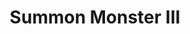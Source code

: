 ---
title: "Summon Monster III"

spell:
  schools:
    - name:        "Conjuration"
      subschools:  ["Summoning"]
      descriptors: ["see text for summon monster I"]
  classes:
    - name: "Bard"
      abbr: "Brd"
      level: 3
    - name: "Cleric"
      abbr: "Clr"
      level: 3
    - name: "Sorcerer/Wizard"
      abbr: "Sor/Wiz"
      level: 3
  effect:             "One or more summoned creatures, no two of which can be more than 30 ft. apart"
  description:        |
    This spell functions like summon monster I, except that you can summon one creature from the 3rd-level list, {% die_roll 1 3 0 %} creatures of the same kind from the 2nd-level list, or {% die_roll 1 4 1 %} creatures of the same kind from the 1st-level list.

    |---
    | Monster | Alignment
    |-|-
    | Celestial black bear | LG
    | Celestial bison | NG
    | Celestial dire badger | CG
    | Celestial hippogriff | CG
    | Elemental, Small (any) | N
    | Fiendish ape | LE
    | Fiendish dire weasel | LE
    | Hell hound | LE
    | Fiendish snake, constrictor | LE
    | Fiendish boar | NE
    | Fiendish dire bat | NE
    | Fiendish monstrous centipede, Huge | NE
    | Fiendish crocodile | CE
    | Dretch (demon) | CE
    | Fiendish snake, Large viper | CE
    | Fiendish wolverine | CE
    {: .table .table-bordered .table-hover }
---